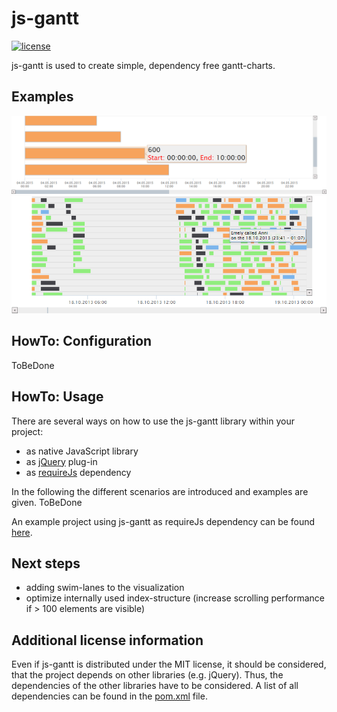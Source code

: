 js-gantt
=============

[![license](https://img.shields.io/github/license/pmeisen/js-gantt.svg)](LICENSE)

js-gantt is used to create simple, dependency free gantt-charts.

## Examples
![Example01](/docs/Example01.png)
![Example02](/docs/Example02.png)

## HowTo: Configuration
ToBeDone

## HowTo: Usage

There are several ways on how to use the js-gantt library within your project:
- as native JavaScript library
- as [jQuery](https://jquery.com/) plug-in
- as [requireJs](http://requirejs.org/) dependency

In the following the different scenarios are introduced and examples are given.
ToBeDone

An example project using js-gantt as requireJs dependency can be found [here](https://github.com/pmeisen/dis-timeintervaldataanalyzer-ui).

## Next steps
- adding swim-lanes to the visualization
- optimize internally used index-structure (increase scrolling performance if > 100 elements are visible)

## Additional license information
Even if js-gantt is distributed under the MIT license, it should be considered, that the project
depends on other libraries (e.g. jQuery). Thus, the dependencies of the other libraries have to
be considered. A list of all dependencies can be found in the [pom.xml](pom.xml) file.